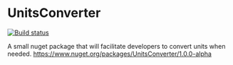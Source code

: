 # UnitsConverter

[![Build status](https://ci.appveyor.com/api/projects/status/rtaks1v6kxj5681r?svg=true)](https://ci.appveyor.com/project/z3le/unitsconverter)

A small nuget package that will facilitate developers to convert units when needed.
https://www.nuget.org/packages/UnitsConverter/1.0.0-alpha

